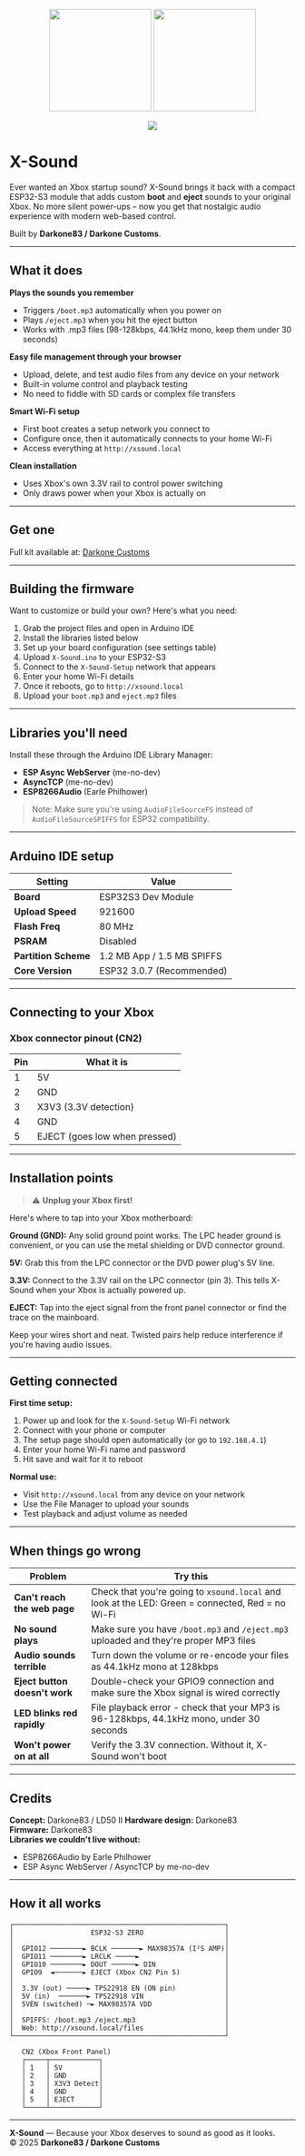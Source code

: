 <p align="center">
  <img src="images/X-Sound.png" width="180"/>
  <img src="images/DC logo.png" width="180"/>
</p>


<p align="center">
  <img src="https://github.com/Darkone83/X-Sound/blob/main/images/X-Sound.jpg">
</p>

# X-Sound

Ever wanted an Xbox startup sound? X-Sound brings it back with a compact ESP32-S3 module that adds custom **boot** and **eject** sounds to your original Xbox. No more silent power-ups – now you get that nostalgic audio experience with modern web-based control.

Built by **Darkone83 / Darkone Customs**.

---

## What it does

**Plays the sounds you remember**
- Triggers `/boot.mp3` automatically when you power on
- Plays `/eject.mp3` when you hit the eject button
- Works with .mp3 files (98-128kbps, 44.1kHz mono, keep them under 30 seconds)

**Easy file management through your browser**
- Upload, delete, and test audio files from any device on your network
- Built-in volume control and playback testing
- No need to fiddle with SD cards or complex file transfers

**Smart Wi-Fi setup**
- First boot creates a setup network you connect to
- Configure once, then it automatically connects to your home Wi-Fi
- Access everything at `http://xsound.local`

**Clean installation**
- Uses Xbox's own 3.3V rail to control power switching
- Only draws power when your Xbox is actually on

---

## Get one

Full kit available at: <a href="https://www.darkonecustoms.com/store/p/x-sound">Darkone Customs</a>

---

## Building the firmware

Want to customize or build your own? Here's what you need:

1. Grab the project files and open in Arduino IDE
2. Install the libraries listed below
3. Set up your board configuration (see settings table)
4. Upload `X-Sound.ino` to your ESP32-S3
5. Connect to the `X-Sound-Setup` network that appears
6. Enter your home Wi-Fi details
7. Once it reboots, go to `http://xsound.local`
8. Upload your `boot.mp3` and `eject.mp3` files

---

## Libraries you'll need

Install these through the Arduino IDE Library Manager:

- **ESP Async WebServer** (me-no-dev)
- **AsyncTCP** (me-no-dev)
- **ESP8266Audio** (Earle Philhower)

> Note: Make sure you're using `AudioFileSourceFS` instead of `AudioFileSourceSPIFFS` for ESP32 compatibility.

---

## Arduino IDE setup

| Setting | Value |
|----------|-------|
| **Board** | ESP32S3 Dev Module |
| **Upload Speed** | 921600 |
| **Flash Freq** | 80 MHz |
| **PSRAM** | Disabled |
| **Partition Scheme** | 1.2 MB App / 1.5 MB SPIFFS |
| **Core Version** | ESP32 3.0.7 (Recommended) |

---

## Connecting to your Xbox

### Xbox connector pinout (CN2)
| Pin | What it is |
|------|--------|
| 1 | 5V |
| 2 | GND |
| 3 | X3V3 (3.3V detection) |
| 4 | GND |
| 5 | EJECT (goes low when pressed) |

---

## Installation points

> ⚠️ **Unplug your Xbox first!**

Here's where to tap into your Xbox motherboard:

**Ground (GND):** Any solid ground point works. The LPC header ground is convenient, or you can use the metal shielding or DVD connector ground.

**5V:** Grab this from the LPC connector or the DVD power plug's 5V line.

**3.3V:** Connect to the 3.3V rail on the LPC connector (pin 3). This tells X-Sound when your Xbox is actually powered up.

**EJECT:** Tap into the eject signal from the front panel connector or find the trace on the mainboard.

Keep your wires short and neat. Twisted pairs help reduce interference if you're having audio issues.

---

## Getting connected

**First time setup:**
1. Power up and look for the `X-Sound-Setup` Wi-Fi network
2. Connect with your phone or computer
3. The setup page should open automatically (or go to `192.168.4.1`)
4. Enter your home Wi-Fi name and password
5. Hit save and wait for it to reboot

**Normal use:**
- Visit `http://xsound.local` from any device on your network
- Use the File Manager to upload your sounds
- Test playback and adjust volume as needed

---

## When things go wrong

| Problem | Try this |
|-------|-----------|
| **Can't reach the web page** | Check that you're going to `xsound.local` and look at the LED: Green = connected, Red = no Wi-Fi |
| **No sound plays** | Make sure you have `/boot.mp3` and `/eject.mp3` uploaded and they're proper MP3 files |
| **Audio sounds terrible** | Turn down the volume or re-encode your files as 44.1kHz mono at 128kbps |
| **Eject button doesn't work** | Double-check your GPIO9 connection and make sure the Xbox signal is wired correctly |
| **LED blinks red rapidly** | File playback error - check that your MP3 is 96-128kbps, 44.1kHz mono, under 30 seconds |
| **Won't power on at all** | Verify the 3.3V connection. Without it, X-Sound won't boot |

---

## Credits

**Concept:** Darkone83 / LD50 II
**Hardware design:** Darkone83  
**Firmware:** Darkone83  
**Libraries we couldn't live without:**
- ESP8266Audio by Earle Philhower
- ESP Async WebServer / AsyncTCP by me-no-dev

---

## How it all works

```
┌────────────────────────────────────────────────────┐
│                   ESP32-S3 ZERO                    │
│                                                    │
│  GPIO12 ────────► BCLK ───────► MAX98357A (I²S AMP)│
│  GPIO11 ────────► LRCLK ─────►                     │
│  GPIO10 ────────► DOUT ──────► DIN                 │
│  GPIO9  ◄───────► EJECT (Xbox CN2 Pin 5)           │
│                                                    │
│  3.3V (out) ─────► TPS22918 EN (ON pin)            │
│  5V (in)  ───────► TPS22918 VIN                    │
│  5VEN (switched) ─► MAX98357A VDD                  │
│                                                    │
│  SPIFFS: /boot.mp3 /eject.mp3                      │
│  Web: http://xsound.local/files                    │
└────────────────────────────────────────────────────┘

   CN2 (Xbox Front Panel)
   ┌─────┬────────────┐
   │ 1   │ 5V         │
   │ 2   │ GND        │
   │ 3   │ X3V3 Detect│
   │ 4   │ GND        │
   │ 5   │ EJECT      │
   └─────┴────────────┘
```

---

**X-Sound** — Because your Xbox deserves to sound as good as it looks.  
© 2025 **Darkone83 / Darkone Customs**
